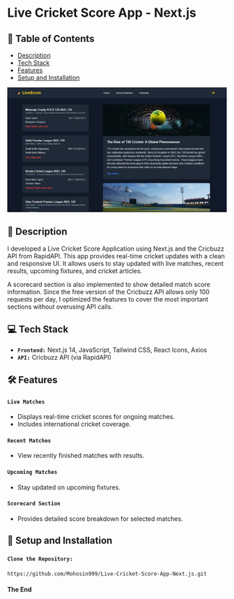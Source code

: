 # Live Cricket Score App - Next.js

## 📑 Table of Contents

- [Description](#-description)
- [Tech Stack](#-tech-stack)
- [Features](#-features)
- [Setup and Installation](#-setup-and-installation)

![Live Cricket Score](./public/crick-img/live-cricket.png)

## 📄 Description

I developed a Live Cricket Score Application using Next.js and the Cricbuzz API from RapidAPI. This app provides real-time cricket updates with a clean and responsive UI. It allows users to stay updated with live matches, recent results, upcoming fixtures, and cricket articles.

A scorecard section is also implemented to show detailed match score information. Since the free version of the Cricbuzz API allows only 100 requests per day, I optimized the features to cover the most important sections without overusing API calls.

## 💻 Tech Stack

- **`Frontend:`** Next.js 14, JavaScript, Tailwind CSS, React Icons, Axios
- **`API:`** Cricbuzz API (via RapidAPI)

## 🛠 Features

#### `Live Matches`

- Displays real-time cricket scores for ongoing matches.
- Includes international cricket coverage.

#### `Recent Matches`

- View recently finished matches with results.

#### `Upcoming Matches`

- Stay updated on upcoming fixtures.

#### `Scorecard Section`

- Provides detailed score breakdown for selected matches.

## 🚀 Setup and Installation

#### `Clone the Repository:`

```
https://github.com/Mohosin999/Live-Cricket-Score-App-Next.js.git
```

#### The End

